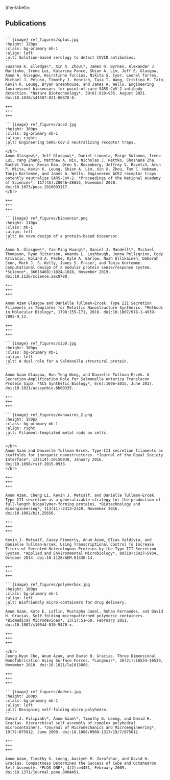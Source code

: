 <!-- #region -->
(my-label)=
## Publications

````{div} full-width

```{image} ref_figures/spluc.jpg
:height: 120px
:class: bg-primary mb-1
:align: left
:alt: Solution-based serology to detect COVID antibodies.
```
Susanna K. Elledge\*, Xin X. Zhou\*, James R. Byrnes, Alexander J. Martinko, Irene Lui, Katarina Pance, Shion A. Lim, Jeff E. Glasgow, Anum A. Glasgow, Keirstinne Turcios, Nikita S. Iyer, Leonel Torres, Michael J. Peluso, Timothy J. Henrich, Taia T. Wang, Cristina M. Tato, Kevin K. Leung, Bryan Greenhouse, and James A. Wells. Engineering luminescent biosensors for point-of-care SARS-CoV-2 antibody detection. *Nature Biotechnology*, 39(8):928–935, August 2021. doi:10.1038/s41587-021-00878-8.

+++
+++
+++

```{image} ref_figures/ace2.jpg
:height: 300px
:class: bg-primary mb-1
:align: rightt
:alt: Engineering SARS-CoV-2 neutralizing receptor traps.
```
</br>
Anum Glasgow\*, Jeff Glasgow\*, Daniel Limonta, Paige Solomon, Irene Lui, Yang Zhang, Matthew A. Nix, Nicholas J. Rettko, Shoshana Zha, Rachel Yamin, Kevin Kao, Oren S. Rosenberg, Jeffrey V. Ravetch, Arun P. Wiita, Kevin K. Leung, Shion A. Lim, Xin X. Zhou, Tom C. Hobman, Tanja Kortemme, and James A. Wells. Engineered ACE2 receptor traps potently neutralize SARS-CoV-2. *Proceedings of the National Academy of Sciences*, 117(45):28046–28055, November 2020. doi:10.1073/pnas.2016093117.
</br>

+++
+++
+++

```{image} ref_figures/biosensor.png
:height: 110px
:class: mb-1
:align: left
:alt: De novo design of a protein-based biosensor.
```

Anum A. Glasgow\*, Yao-Ming Huang\*, Daniel J. Mandell\*, Michael Thompson, Ryan Ritterson, Amanda L. Loshbaugh, Jenna Pellegrino, Cody Krivacic, Roland A. Pache, Kyle A. Barlow, Noah Ollikainen, Deborah Jeon, Mark J. S. Kelly, James S. Fraser, and Tanja Kortemme. Computational design of a modular protein sense/response system. *Science*, 366(6468):1024–1028, November 2019. doi:10.1126/science.aax8780.

+++
+++
+++

Anum Azam Glasgow and Danielle Tullman-Ercek. Type III Secretion Filaments as Templates for Metallic Nanostructure Synthesis. *Methods in Molecular Biology*, 1798:155–171, 2018. doi:10.1007/978-1-4939-7893-9_12.

+++
+++
+++

```{image} ref_figures/sipD.jpg
:height: 100px
:class: bg-primary mb-1
:align: left
:alt: A dual role for a Salmonella structural protein.
```

Anum Azam Glasgow, Han Teng Wong, and Danielle Tullman-Ercek. A Secretion-Amplification Role for Salmonella enterica Translocon Protein SipD. *ACS Synthetic Biology*, 6(6):1006–1015, June 2017. doi:10.1021/acssynbio.6b00335.

+++
+++
+++

```{image} ref_figures/nanowires_2.png
:height: 150px
:class: bg-primary mb-1
:align: right
:alt: Filament-templated metal rods on cells.
```

</br>
Anum Azam and Danielle Tullman-Ercek. Type-III secretion filaments as scaffolds for inorganic nanostructures. *Journal of the Royal Society Interface*, 13(114):20150938, January 2016. doi:10.1098/rsif.2015.0938.
</br>

+++
+++
+++

Anum Azam, Cheng Li, Kevin J. Metcalf, and Danielle Tullman-Ercek. Type III secretion as a generalizable strategy for the production of full-length biopolymer-forming proteins. *Biotechnology and Bioengineering*, 113(11):2313–2320, November 2016. doi:10.1002/bit.25656.

+++
+++
+++

Kevin J. Metcalf, Casey Finnerty, Anum Azam, Elias Valdivia, and Danielle Tullman-Ercek. Using Transcriptional Control To Increase Titers of Secreted Heterologous Proteins by the Type III Secretion System. *Applied and Environmental Microbiology*, 80(19):5927–5934, October 2014. doi:10.1128/AEM.01330-14.

+++
+++
+++

```{image} ref_figures/polymerbox.jpg
:height: 100px
:class: bg-primary mb-1
:align: left
:alt: Biofriendly micro-containers for drug delivery.
```
Anum Azam, Kate E. Laflin, Mustapha Jamal, Rohan Fernandes, and David H. Gracias. Self-folding micropatterned polymeric containers. *Biomedical Microdevices*, 13(1):51–58, February 2011. doi:10.1007/s10544-010-9470-x.

+++
+++
+++

</br>
Jeong-Hyun Cho, Anum Azam, and David H. Gracias. Three Dimensional Nanofabrication Using Surface Forces. *Langmuir*, 26(21):16534–16539, November 2010. doi:10.1021/la1013889.

+++
+++
+++

```{image} ref_figures/dodecs.jpg
:height: 200px
:class: bg-primary mb-1
:align: left
:alt: Designing self-folding micro-polyhedra.
```
David J. Filipiak\*, Anum Azam\*, Timothy G. Leong, and David H. Gracias. Hierarchical self-assembly of complex polyhedral microcontainers. *Journal of Micromechanics and Microengineering*, 19(7):075012, June 2009. doi:10.1088/0960-1317/19/7/075012.

+++
+++
+++

Anum Azam, Timothy G. Leong, Aasiyeh M. Zarafshar, and David H. Gracias. Compactness Determines the Success of Cube and Octahedron Self-Assembly. *PLOS ONE*, 4(2):e4451, February 2009. doi:10.1371/journal.pone.0004451.

````
<!-- #endregion -->
